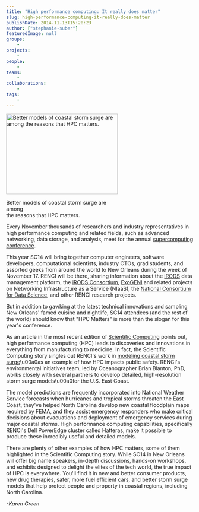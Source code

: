 ```yaml
---
title: "High performance computing: It really does matter"
slug: high-performance-computing-it-really-does-matter
publishDate: 2014-11-13T15:20:23
author: ["stephanie-suber"]
featuredImage: null
groups:
    - 
projects:
    - 
people:
    - 
teams: 
    - 
collaborations:
    - 
tags:
    - 
---
```

<div id="attachment_13849" class="wp-caption alignleft" style="width: 300px"><a href="https://renci.org/wp-content/uploads/2014/11/renci-Irene-ml.jpg"  rel="lightbox[roadtrip]"><img class="size-medium wp-image-13849" src="https://renci.org/wp-content/uploads/2014/11/renci-Irene-ml-300x217.jpg" alt="Better models of coastal storm surge are among  the reasons that HPC matters." width="300" height="217" srcset="https://renci.org/wp-content/uploads/2014/11/renci-Irene-ml-300x217.jpg 300w, https://renci.org/wp-content/uploads/2014/11/renci-Irene-ml.jpg 320w" sizes="(max-width: 300px) 100vw, 300px" /></a></p>
<p class="wp-caption-text">Better models of coastal storm surge are among<br />the reasons that HPC matters.</p>
</div>
<p>Every November thousands of researchers and industry representatives in high performance computing and related fields, such as advanced networking, data storage, and analysis, meet for the annual <a href="http://sc14.supercomputing.org/" target="_blank">supercomputing conference</a>.</p>
<p>This year SC14 will bring together computer engineers, software developers, computational scientists, industry CTOs, grad students, and assorted geeks from around the world to New Orleans during the week of November 17. RENCI will be there, sharing information about the <a href="http://irods.org/" target="_blank">iRODS</a> data management platform, the <a href="http://irods.org/consortium/" target="_blank">iRODS Consortium</a>, <a href="https://renci.org/research/geni/" target="_blank">ExoGENI</a> and related projects on Networking Infrastructure as a Service (NIaaS), the <a href="http://data2discovery.org/" target="_blank">National Consortium for Data Science</a>, and other RENCI research projects.  </p>
<p>But in addition to gawking at the latest technical innovations and sampling New Orleans' famed cuisine and nightlife, SC14 attendees (and the rest of the world) should know that "HPC Matters" is more than the slogan for this year's conference.</p>
<p>As an article in the most recent edition of <a href="http://www.scientificcomputing.com/articles/2014/11/hpc-matters-our-quality-life-and-prosperity" target="_blank">Scientific Computing</a> points out, high performance computing (HPC) leads to discoveries and innovations in everything from manufacturing to medicine. In fact, the Scientific Computing story singles out RENCI's work in <a href="https://renci.org/research/coastal-hazards-modeling/" target="_blank">modeling coastal storm surge</a>\u00a0as an example of how HPC impacts public safety. RENCI's environmental initiatives team, led by Oceanographer Brian Blanton, PhD, works closely with several partners to develop detailed, high-resolution storm surge models\u00a0for the U.S. East Coast.</p>
<p>The model predictions are frequently incorporated into National Weather Service forecasts when hurricanes and tropical storms threaten the East Coast, they've helped North Carolina develop new coastal floodplain maps required by FEMA, and they assist emergency responders who make critical decisions about evacuations and deployment of emergency services during major coastal storms. High performance computing capabilities, specifically RENCI's Dell PowerEdge cluster called Hatteras, make it possible to produce these incredibly useful and detailed models.</p>
<p>There are plenty of other examples of how HPC matters, some of them highlighted in the Scientific Computing story. While SC14 in New Orleans will offer big name speakers, in-depth discussions, hands-on workshops, and exhibits designed to delight the elites of the tech world, the true impact of HPC is everywhere. You'll find it in new and better consumer products, new drug therapies, safer, more fuel efficient cars, and better storm surge models that help protect people and property in coastal regions, including North Carolina.</p>
<p><em>-Karen Green</em></p>
<!-- AddThis Advanced Settings generic via filter on the_content --><!-- AddThis Share Buttons generic via filter on the_content -->
